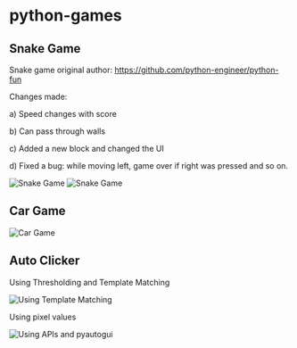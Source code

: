 # python-games

## Snake Game
Snake game original author: https://github.com/python-engineer/python-fun

Changes made:

a) Speed changes with score

b) Can pass through walls

c) Added a new block and changed the UI

d) Fixed a bug: while moving left, game over if right was pressed and so on.

![Snake Game](/Snake_game/SnakeGame1.JPG)
![Snake Game](/Snake_game/SnakeGame.JPG)


## Car Game

![Car Game](/Car_game/car_game.JPG)

## Auto Clicker

Using Thresholding and Template Matching 

![Using Template Matching](/Auto_clicker/template_matching.JPG)

Using pixel values

![Using APIs and pyautogui](/Auto_clicker/optimized.JPG)
